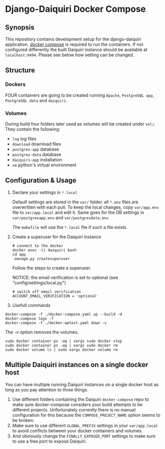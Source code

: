 # Django-Daiquiri Docker Compose

## Synopsis

This repository contains development setup for the django-daiquiri application. [docker compose](https://github.com/docker/compose/releases) is required to run the containers. If not configured differently the built Daiquiri instance should be available at `localhost:9494`. Please see below how setting can be changed.


## Structure
### Dockers
FOUR containers are going to be created running `Apache`, `PostgreSQL app`, `PostgreSQL data` and `daiquiri`.

### Volumes
During build four folders later used as volumes will be created under `vol/`. They contain the following:

* `log` log files
* `download` download files
* `postgres-app` database
* `postgres-data` database
* `daiquiri-app` installation
* `ve` python's virtual environment


## Configuration & Usage
1. Declare your settings in `*.local`

    Default settings are stored in the 
   `var/` folder. all `*.env` files are overwritten with each pull. To keep the local changes, copy `var/app.env` file to `var/app.local` and edit it. Same goes for the DB settings in `var/postgresapp.env` and `var/postgresdata.env`

    The `makefile` will use the `*.local` file if such a file exists. 

1. Create a superuser for the Daiquiri instance
    
    ```shell
    # connect to the docker
    docker exec -ti daiquiri bash
    cd app
    .manage.py createsuperuser
    ```
    Follow the steps to create a superuser.

    NOTICE: the email verification is set to optional (see "config/settings/local.py")
    ```
    # switch off email verification
    ACCOUNT_EMAIL_VERIFICATION = 'optional'
    ```
1. Usefull commands
```
docker-compose -f ./docker-compose.yaml up --build -d
docker-compose logs -f
docker-compose -f ./docker-wptest.yaml down -v  
```
The -v option removes the volumes.

```
sudo docker container ps -aq | xargs sudo docker stop
sudo docker container ps -aq | xargs sudo docker rm
sudo docker volume ls | sudo xargs docker volume rm 
```


## Multiple Daiquiri instances on a single docker host
You can have multiple running Daiquiri instances on a single docker host as long as you pay attention to three things.

1. Use different folders containing the Daiquiri `docker-compose` repo to make sure docker-compose considers your build attempts to be different projects. Unfortunately currently there is no manual configuration for this because the `COMPOSE_PROJECT_NAME` option seems to be broken.
1. Make sure to use different `GLOBAL_PREFIX` settings in your `var/app.local` to avoid conflicts between your docker containers and volumes.
1. And obviously change the `FINALLY_EXPOSED_PORT` settings to make sure to use a free port to expose Daiquiri.
